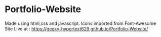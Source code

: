 # Portfolio-Website
Made using html,css and javascript. Icons imported from Font-Awesome
Site Live at : https://geeky-hypertext629.github.io/Portfolio-Website/

